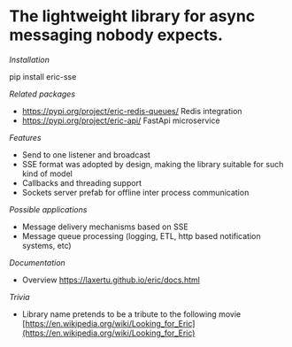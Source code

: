 <a id="the-lightweight-library-for-async-messaging-nobody-expects"></a>

# The lightweight library for async messaging nobody expects.

*Installation*

pip install eric-sse

*Related packages*

* https://pypi.org/project/eric-redis-queues/ Redis integration
* https://pypi.org/project/eric-api/ FastApi microservice

*Features*

* Send to one listener and broadcast
* SSE format was adopted by design, making the library suitable for such kind of model
* Callbacks and threading support
* Sockets server prefab for offline inter process communication

*Possible applications*

* Message delivery mechanisms based on SSE
* Message queue processing (logging, ETL, http based notification systems, etc)

*Documentation*

* Overview https://laxertu.github.io/eric/docs.html


*Trivia*

* Library name pretends to be a tribute to the following movie [https://en.wikipedia.org/wiki/Looking_for_Eric](https://en.wikipedia.org/wiki/Looking_for_Eric)

